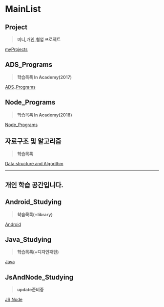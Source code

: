 # MainList

## Project

> __미니,개인,협업 프로젝트__

[myProjects](https://github.com/youjisang/MyProjects.git)

## ADS_Programs

> __학습목록 In Academy(2017)__ 

[ADS_Programs](https://github.com/youjisang/ADS_Programs.git)

## Node_Programs

> __학습목록 In Academy(2018)__

[Node_Programs](https://github.com/youjisang/Node_Programs.git)

## 자료구조 및 알고리즘

> __학습목록__

[Data structure and Algorithm](https://github.com/youjisang/DataStructure_Algorithm.git)


-----------------------------------------------------------------------------------
## 개인 학습 공간입니다.

## Android_Studying

> __학습목록(+library)__

[Android](https://github.com/youjisang/Android_studying.git)

## Java_Studying

> __학습목록(+디자인패턴)__

[Java](https://github.com/youjisang/Java_studying.git)

## JsAndNode_Studying

> __update준비중__

[JS,Node](https://github.com/youjisang/JsAndNode_Practice.git)

